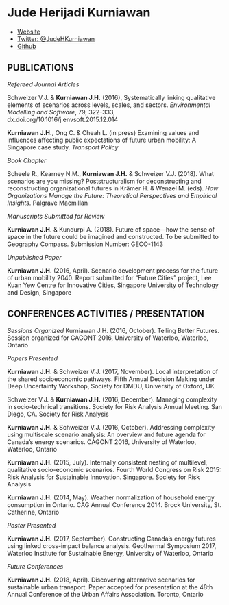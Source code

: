 # Jude Herijadi Kurniawan
* [Website](https://judekurn.github.io)
* [Twitter: @JudeHKurniawan](https://twitter.com/JudeHKurniawan)
* [Github](https://github.com/judekurn)

## PUBLICATIONS
*Refereed Journal Articles*

Schweizer V.J. & **Kurniawan J.H.** (2016), Systematically linking qualitative elements of scenarios across levels, scales, and sectors. *Environmental Modelling and Software*, 79, 322-333, dx.doi.org/10.1016/j.envsoft.2015.12.014

**Kurniawan J.H.**, Ong C. & Cheah L. (in press) Examining values and influences affecting public expectations of future urban mobility: A Singapore case study. *Transport Policy*

*Book Chapter*

Scheele R., Kearney N.M., **Kurniawan J.H.** & Schweizer V.J. (2018). What scenarios are you missing? Poststructuralism for deconstructing and reconstructing organizational futures in Krämer H. & Wenzel M. (eds). *How Organizations Manage the Future: Theoretical Perspectives and Empirical Insights*. Palgrave Macmillan

*Manuscripts Submitted for Review*

**Kurniawan J.H.** & Kundurpi A. (2018). Future of space—how the sense of space in the future could be imagined and constructed. To be submitted to Geography Compass. Submission Number: GECO-1143

*Unpublished Paper*

**Kurniawan J.H.** (2016, April). Scenario development process for the future of urban mobility 2040. Report submitted for “Future Cities” project, Lee Kuan Yew Centre for Innovative Cities, Singapore University of Technology and Design, Singapore

## CONFERENCES ACTIVITIES / PRESENTATION
*Sessions Organized*
Kurniawan J.H. (2016, October). Telling Better Futures. Session organized for CAGONT 2016, University of Waterloo, Waterloo, Ontario

*Papers Presented*

**Kurniawan J.H.** & Schweizer V.J. (2017, November). Local interpretation of the shared socioeconomic pathways. Fifth Annual Decision Making under Deep Uncertainty Workshop, Society for DMDU, University of Oxford, UK

Schweizer V.J. & **Kurniawan J.H.** (2016, December). Managing complexity in socio-technical transitions. Society for Risk Analysis Annual Meeting. San Diego, CA. Society for Risk Analysis

**Kurniawan J.H.** & Schweizer V.J. (2016, October). Addressing complexity using multiscale scenario analysis: An overview and future agenda for Canada’s energy scenarios. CAGONT 2016, University of Waterloo, Waterloo, Ontario

**Kurniawan J.H.** (2015, July). Internally consistent nesting of multilevel, qualitative socio-economic scenarios. Fourth World Congress on Risk 2015: Risk Analysis for Sustainable Innovation. Singapore. Society for Risk Analysis

**Kurniawan J.H.** (2014, May). Weather normalization of household energy consumption in Ontario. CAG Annual Conference 2014. Brock University, St. Catherine, Ontario

*Poster Presented*

**Kurniawan J.H.** (2017, September). Constructing Canada’s energy futures using linked cross-impact balance analysis. Geothermal Symposium 2017, Waterloo Institute for Sustainable Energy, University of Waterloo, Ontario

*Future Conferences*

**Kurniawan J.H.** (2018, April). Discovering alternative scenarios for sustainable urban transport. Paper accepted for presentation at the 48th Annual Conference of the Urban Affairs Association. Toronto, Ontario
